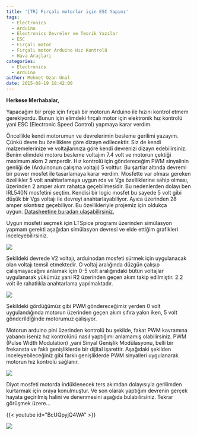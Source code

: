 ```yaml
---
title: '[TR] Fırçalı motorlar için ESC Yapımı'
tags:
  - Electronics
  - Arduino
  - Electronics Devreler ve Teorik Yazılar
  - ESC
  - Fırçalı motor
  - Fırçalı motor Arduino Hız Kontrolü
  - Hava Araçları
categories:
  - Electronics
  - Arduino
author: Mehmet Ozan Ünal
date: 2015-08-19 18:42:00
---
```

**Herkese Merhabalar,**  

Yapacağım bir proje için fırçalı bir motorun Arduino ile hızını kontrol etmem gerekiyordu. Bunun için elimdeki fırçalı motor için elektronik hız kontrolü yani ESC (Electronic Speed Control) yapmaya karar verdim.  

Öncellikle kendi motorumun ve devrelerimin besleme gerilimi yazayım. Çünkü devre bu özelliklere göre dizayn edilecektir. Siz de kendi malzemelerinize ve voltajlarınıza göre kendi devrenizi dizayn edebilirsiniz. Benim elimdeki motoru besleme voltajım 7.4 volt ve motorun çektiği maximum akım 2 amperdir. Hız kontrolü için göndereceğim PWM sinyalinin genliği de (Arduinonun çalışma voltajı) 5 volttur. Bu şartlar altında devremi bir power mosfet ile tasarlamaya karar verdim. Mosfette var olması gereken özellikler 5 volt anahtarlamaya uygun rds ve Vgs özelliklerine sahip olması, üzerinden 2 amper akım rahatça geçebilmesidir. Bu nedenlerden dolayı ben IRL540N mosfetini seçtim. Kendisi bir logic mosfet bu sayede 5 volt gibi düşük bir Vgs voltajı ile devreyi anahtarlayabiliyor. Ayıca üzerinden 28 amper sıkıntısız geçebiliyor. Bu özellikleriyle projemiz için oldukça uygun. [Datasheetine buradan ulaşabilirsiniz.](https://www.irf.com/product-info/datasheets/data/irl540n.pdf)  
  

Uygun mosfeti seçmek için LTSpice programı üzerinden simülasyon yapmam gerekti aşağıdan simülasyon devresi ve elde ettiğim grafikleri inceleyebilirsiniz.  

![](https://2.bp.blogspot.com/-iiY9CBKxfS0/VcNaGz-O9yI/AAAAAAAAM7g/LlRtskoLE7c/s720/esc2.JPG)

Şekildeki devrede V2 voltajı, arduinodan mosfeti sürmek için uygulanacak olan voltajı temsil etmektedir. O voltaj aralığında düzgün çalışıp çalışmayacağını anlamak için 0-5 volt aralığındaki bütün voltajlar uygulanarak yükümüz yani R2 üzerinden geçen akım takip edilmiştir. 2.2 volt ile rahatlıkla anahtarlama yapılmaktadır.

![](https://4.bp.blogspot.com/-zu3qUeo6Glo/VcNaG76kQRI/AAAAAAAAM7c/bNEPahbpGN8/s720/esc1.JPG)

Şekildeki gördüğümüz gibi PWM göndereceğimiz yerden 0 volt uygulandığında motorun üzerinden geçen akım sıfıra yakın iken, 5 volt gönderildiğinde motorumuz çalışıyor.  

Motorun arduino pini üzerinden kontrolü bu şekilde, fakat PWM kavramına yabancı iseniz hız kontrolünü nasıl yaptığımı anlamamış olabilirsiniz. PWM (Pulse Width Modulation) ,yani Sinyal Genişlik Modülasyonu, belli bir frekansta ve faklı genişliklerde bir dijital işarettir. Aşağıdaki şekilden inceleyebileceğiniz gibi farklı genişliklerde PWM sinyalleri uygulanarak motorun hız kontrolü sağlanır.  

![](https://3.bp.blogspot.com/-7YpvFYKYGuM/VcNYHROaJtI/AAAAAAAAM7I/VIVkajDjxTM/s720/PWM_duty_cycle.jpg)

Diyot mosfeti motorda indüklenecek ters akımdan dolayısıyla gerilimden kurtarmak için oraya konulmuştur. Ve son olarak yaptığım devrenin gerçek hayata geçirilmiş halini ve denenmesini aşağıda bulabilirsiniz. Tekrar görüşmek üzere...

{{< youtube id="BcUQpyjQ4WA" >}}

![](https://2.bp.blogspot.com/-czvxIDDOcVE/VdSHddlDrWI/AAAAAAAANNY/yvSECZP6nI4/s720/IMG_20150819_160944.jpg)